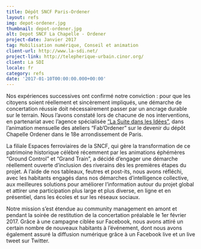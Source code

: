 ```yaml
---
title: Dépôt SNCF Paris-Ordener
layout: refs
img: depot-ordener.jpg
thumbnail: depot-ordener.jpg
alt: Depot SNCF La Chapelle - Ordener
project-date: Janvier 2017
tag: Mobilisation numérique, Conseil et animation
client-url: http://www.la-sdi.net/
project-link: http://telepherique-urbain.cinor.org/
client: La SDI
locale: fr
category: refs
date: '2017-01-10T00:00:00.000+00:00'
---
```


Nos expériences successives ont confirmé notre conviction : pour que les citoyens soient réellement et sincèrement impliqués, une démarche de concertation réussie doit nécessairement passer par un ancrage durable sur le terrain. Nous l’avons constaté lors de chacune de nos interventions, en partenariat avec l’agence spécialisée <a href = "http://la-sdi.net/">“La Suite dans les Idées”</a>, dans l’animation mensuelle des ateliers “Fab’Ordener” sur le devenir du dépôt Chapelle Ordener dans le 18e arrondissement de Paris.

La filiale Espaces ferroviaires de la SNCF, qui gère la transformation de ce patrimoine historique célébré récemment par les animations éphémères “Ground Control” et “Grand Train”, a décidé d’engager une démarche réellement ouverte d’inclusion des riverains dès les premières étapes du projet. A l’aide de nos tableaux, feutres et post-its, nous avons réfléchi, avec les habitants engagés dans nos démarches d’intelligence collective, aux meilleures solutions pour améliorer l’information autour du projet global et attirer une participation plus large et plus diverse, en ligne et en présentiel, dans les écoles et sur les réseaux sociaux.

Notre mission s’est étendue au community management en amont et pendant la soirée de restitution de la concertation préalable le 1er février 2017. Grâce à une campagne ciblée sur Facebook, nous avons attiré un certain nombre de nouveaux habitants à l’événement, dont nous avons également assuré la diffusion numérique grâce à un Facebook live et un live tweet sur Twitter.
